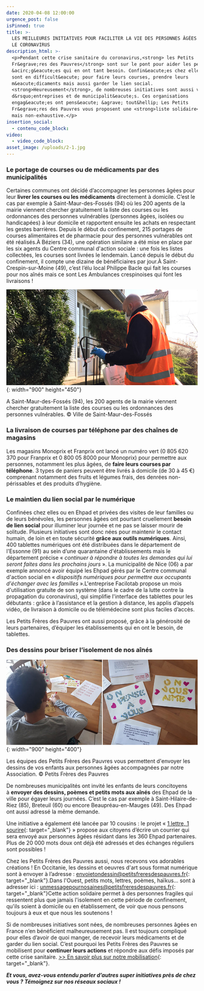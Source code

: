 ```yaml
---
date: 2020-04-08 12:00:00
urgence_post: false
isPinned: true
title: >-
  LES MEILLEURES INITIATIVES POUR FACILITER LA VIE DES PERSONNES ÂGÉES PENDANT
  LE CORONAVIRUS
description_html: >-
  <p>Pendant cette crise sanitaire du coronavirus,<strong> les Petits
  Fr&egrave;res des Pauvres</strong> sont sur le pont pour aider les personnes
  &acirc;g&eacute;es qui en ont tant besoin. Confin&eacute;es chez elles, elles
  sont en difficult&eacute; pour faire leurs courses, prendre leurs
  m&eacute;dicaments mais aussi garder le lien social.
  <strong>Heureusement</strong>, de nombreuses initiatives sont aussi venues
  d&rsquo;entreprises et de municipalit&eacute;s. Ces organisations
  engag&eacute;es ont pens&eacute; &agrave; tout&hellip; Les Petits
  Fr&egrave;res des Pauvres vous proposent une <strong>liste solidaire</strong>
  mais non-exhaustive.</p>
insertion_social:
  - contenu_code_block:
video:
  - video_code_block:
asset_image: /uploads/2-1.jpg
---
```


### Le portage de courses ou de m&eacute;dicaments par des municipalit&eacute;s

Certaines communes ont d&eacute;cid&eacute; d’accompagner les personnes &acirc;g&eacute;es pour leur&nbsp;**livrer les courses ou les m&eacute;dicaments**&nbsp;directement &agrave; domicile. C’est le cas par exemple &agrave; Saint-Maur-des-Foss&eacute;s (94) o&ugrave; les 200 agents de la mairie viennent chercher gratuitement la liste des courses ou les ordonnances des personnes vuln&eacute;rables (personnes &acirc;g&eacute;es, isol&eacute;es ou handicap&eacute;es) &agrave; leur domicile et rapportent ensuite les achats en respectant les gestes barri&egrave;res. Depuis le d&eacute;but du confinement, 215 portages de courses alimentaires et de pharmacie pour des personnes vuln&eacute;rables ont &eacute;t&eacute; r&eacute;alis&eacute;s.&Agrave; B&eacute;ziers (34), une op&eacute;ration similaire a &eacute;t&eacute; mise en place par les six agents du Centre communal d'action sociale : une fois les listes collect&eacute;es, les courses sont livr&eacute;es le lendemain. Lanc&eacute; depuis le d&eacute;but du confinement, il compte une dizaine de b&eacute;n&eacute;ficiaires par jour.&Agrave; Saint-Crespin-sur-Moine (49), c’est l’&eacute;lu local Philippe Bacle qui fait les courses pour nos a&icirc;n&eacute;s mais ce sont Les Ambulances crespinoises qui font les livraisons \!

![](/uploads/st-maur-900.jpg){: width="900" height="450"}

A Saint-Maur-des-Foss&eacute;s (94), les 200 agents de la mairie viennent chercher gratuitement la liste des courses ou les ordonnances des personnes vuln&eacute;rables. &copy; Ville de Saint-Maur-des-Foss&eacute;s

### La livraison de courses par t&eacute;l&eacute;phone par des cha&icirc;nes de magasins

Les magasins Monoprix et Franprix ont lanc&eacute; un num&eacute;ro vert (0 805 620 370 pour Franprix et 0 800 05 8000 pour Monoprix) pour permettre aux personnes, notamment les plus &acirc;g&eacute;es, de&nbsp;**faire leurs courses par t&eacute;l&eacute;phone**. 3 types de paniers peuvent &ecirc;tre livr&eacute;s &agrave; domicile (de 30 &agrave; 45 €) comprenant notamment des fruits et l&eacute;gumes frais, des denr&eacute;es non-p&eacute;rissables et des produits d’hygi&egrave;ne.&nbsp;

### Le maintien du lien social par le num&eacute;rique&nbsp;

Confin&eacute;es chez elles ou en Ehpad et priv&eacute;es des visites de leur familles ou de leurs b&eacute;n&eacute;voles, les personnes &acirc;g&eacute;es ont pourtant cruellement&nbsp;**besoin de lien social**&nbsp;pour illuminer leur journ&eacute;e et ne pas se laisser mourir de solitude. Plusieurs initiatives sont donc n&eacute;es pour maintenir le contact humain, de loin et en toute s&eacute;curit&eacute;&nbsp;**gr&acirc;ce aux outils num&eacute;riques**. Ainsi, 400 tablettes num&eacute;riques ont &eacute;t&eacute; distribu&eacute;es dans le d&eacute;partement de l'Essonne (91) au sein d’une quarantaine d'&eacute;tablissements mais le d&eacute;partement pr&eacute;cise &laquo;&nbsp;*continuer &agrave; r&eacute;pondre &agrave; toutes les demandes qui lui seront faites dans les prochains jours&nbsp;*&raquo;. La municipalit&eacute; de Nice (06) a par exemple annonc&eacute; avoir &eacute;quip&eacute; les Ehpad g&eacute;r&eacute;s par le Centre communal d'action social en &laquo;&nbsp;*dispositifs num&eacute;riques pour permettre aux occupants d'&eacute;changer avec les familles*&nbsp;&raquo;.L'entreprise Facilotab propose un mois d'utilisation gratuite de son syst&egrave;me (dans le cadre de la lutte contre la propagation du coronavirus), qui simplifie l'interface des tablettes pour les d&eacute;butants : gr&acirc;ce &agrave; l’assistance et la gestion &agrave; distance, les applis d’appels vid&eacute;o, de livraison &agrave; domicile ou de t&eacute;l&eacute;m&eacute;decine sont plus faciles d’acc&egrave;s.

Les Petits Fr&egrave;res des Pauvres ont aussi propos&eacute;, gr&acirc;ce &agrave; la g&eacute;n&eacute;rosit&eacute; de leurs partenaires, d’&eacute;quiper les &eacute;tablissements qui en ont le besoin, de tablettes.&nbsp;

### Des dessins pour briser l’isolement de nos a&icirc;n&eacute;s

![](/uploads/cartes-postales-vieux-900-2.jpg){: width="900" height="400"}

Les &eacute;quipes des Petits Fr&egrave;res des Pauvres vous permettent d'envoyer les dessins de vos enfants aux personnes &acirc;g&eacute;es accompagn&eacute;es par notre Association. &copy; Petits Fr&egrave;res des Pauvres

De nombreuses municipalit&eacute;s ont invit&eacute; les enfants de leurs concitoyens &agrave;&nbsp;**envoyer des dessins, po&egrave;mes et petits mots aux a&icirc;n&eacute;s**&nbsp;des Ehpad de la ville pour &eacute;gayer leurs journ&eacute;es. C’est le cas par exemple &agrave; Saint-Hilaire-de-Riez (85), Breteuil (60) ou encore Beaupr&eacute;au-en-Mauges (49). Des Ehpad ont aussi adress&eacute; la m&ecirc;me demande.&nbsp;

Une initiative a &eacute;galement &eacute;t&eacute; lanc&eacute;e par 10 cousins : le projet &laquo;&nbsp;[1 lettre, 1 sourire](https://1lettre1sourire.org/){: target="_blank"}&nbsp;&raquo; propose aux citoyens d’&eacute;crire un courrier qui sera envoy&eacute; aux personnes &acirc;g&eacute;es r&eacute;sidant dans les 360 Ehpad partenaires. Plus de 20 000 mots doux ont d&eacute;j&agrave; &eacute;t&eacute; adress&eacute;s et des &eacute;changes r&eacute;guliers sont possibles \!

Chez les Petits Fr&egrave;res des Pauvres aussi, nous recevons vos adorables cr&eacute;ations \! En Occitanie, les dessins et oeuvres d'art sous format num&eacute;rique sont &agrave; envoyer &agrave; l’adresse :&nbsp;[envoietondessin@petitsfreresdespauvres.fr](mailto:envoietondessin@petitsfreresdespauvres.fr?subject=Un%20dessin%20pour%20un%20a%C3%AEn%C3%A9%20isol%C3%A9){: target="_blank"}.Dans l'Ouest, petits mots, lettres, po&egrave;mes, haïkus… sont &agrave; adresser ici :&nbsp;[unmessagepournosaines@petitsfreresdespauvres.fr](mailto:unmessagepournosaines@petitsfreresdespauvres.fr?subject=Un%20message%20pour%20nos%20a%C3%AEn%C3%A9s){: target="_blank"}Cette action solidaire permet &agrave; des personnes fragiles qui ressentent plus que jamais l'isolement en cette p&eacute;riode de confinement, qu'ils soient &agrave; domicile ou en &eacute;tablissement, de voir que nous pensons toujours &agrave; eux et que nous les soutenons \!&nbsp;

Si de nombreuses initiatives sont n&eacute;es, de nombreuses personnes &acirc;g&eacute;es en France n’en b&eacute;n&eacute;ficient malheureusement pas. Il est toujours compliqu&eacute; pour elles d’avoir de quoi manger, de recevoir leurs m&eacute;dicaments et de garder du lien social. C’est pourquoi les Petits Fr&egrave;res des Pauvres se mobilisent pour&nbsp;**continuer leurs actions**&nbsp;et r&eacute;pondre aux d&eacute;fis impos&eacute;s par cette crise sanitaire.&nbsp;[&gt;&gt; En savoir plus sur notre mobilisation](https://www.petitsfreresdespauvres.fr/informer/nos-actualites/coronavirus-plus-que-jamais-notre-lutte-contre-l-isolement-des-aines-continue){: target="_blank"}.

***Et vous, avez-vous entendu parler d’autres super initiatives pr&egrave;s de chez vous ? T&eacute;moignez sur nos r&eacute;seaux sociaux \!***